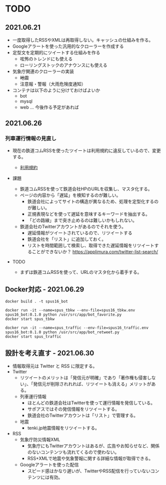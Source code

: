 # TODO

## 2021.06.21

* 一度取得したRSSやXMLは再取得しない。キャッシュの仕組みを作る。
* Googleアラートを使った汎用的なクローラーを作成する
* 定型文を定期的にツイートする仕組みを作る
    * 呟怖のトレンドにも使える
    * ローリングストックのアナウンスにも使える
* 気象庁関連のクローラーの実装
    * ~~地震~~
    * 注意報・警報（大雨危険度通知）
* コンテナは以下のように分けておけばよいか
    * bot
    * mysql
    * web ... 今後作る予定があれば

## 2021.06.26

### 列車運行情報の見直し

* 現在の鉄道コムRSSを使ったツイートは利用規約に違反しているので、変更する。
    * [利用規約](https://aiasahi.jp/term/)

* 課題
    * 鉄道コムRSSを使って鉄道会社HPのURLを収集し、マスタ化する。
    * ページの内容から「遅延」を検知するのが難しい。
        * 鉄道会社によってサイトの構造が異なるため、処理を定型化するのが難しい。
        * 正規表現などを使って遅延を意味するキーワードを抽出する。
        * 「どの路線」まで突き止めるのは難しいかもしれない。
    * 鉄道会社のTwitterアカウントがあるのでそれを使う。
        * 遅延情報がツイートされているので、リツイートする
        * 鉄道会社を「リスト」に追加しておく。
        * リストを時間範囲して検索し、取得できた遅延情報をリツイートすることができないか？ https://applimura.com/twitter-list-search/
* TODO
    * まずは鉄道コムRSSを使って、URLのマスタ化から着手する。

## Docker対応 - 2021.06.29

```
docker build . -t spus16_bot

docker run -it --name=spus_tbkw --env-file=spus16_tbkw.env spus16_bot:0.1.0 python /usr/src/app/bot_favorite.py
docker start spus_tbkw

docker run -it --name=spus_traffic --env-file=spus16_traffic.env spus16_bot:0.1.0 python /usr/src/app/bot_retweet.py
docker start spus_traffic
```

## 設計を考え直す - 2021.06.30

* 情報取得元は Twitter と RSS に限定する。
* Twitter
    * リツイートのメリットは「発信元が明確」であり「著作権も侵害しない」、「発信元が削除されれれば、リツイートも消える」メリットがある。
    * 列車運行情報
        * ほとんどの鉄道会社はTwitterを使って運行情報を発信している。
        * サポアスではその発信情報をリツイートする。
        * 鉄道会社のTwitterアカウントは「リスト」で管理する。
    * 地震
        * tenki.jp地震情報をリツイートする。
* RSS
    * 気象庁防災情報XML
        * 気象庁にもTwitterアカウントはあるが、広告やお知らせなど、関係のないコンテンツも流れてくるので使わない。
        * RSS+XMLで地震や気象警報に関する詳細な情報が取得できる。
    * Googleアラートを使った配信
        * スピード感はかなり遅いが、TwitterやRSS配信を行っていないコンテンツには有効。 

